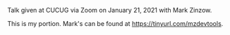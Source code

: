 Talk given at CUCUG via Zoom on January 21, 2021 with Mark Zinzow.

This is my portion.  Mark's can be found at https://tinyurl.com/mzdevtools.
